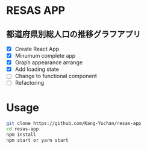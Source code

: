 # RESAS APP

## 都道府県別総人口の推移グラフアプリ

- [x] Create React App
- [x] Minumum complete app
- [x] Graph appearance arrange
- [x] Add loading state
- [ ] Change to functional component
- [ ] Refactoring

# Usage

```bash
git clone https://github.com/Kang-Yuchan/resas-app
cd resas-app
npm install
npm start or yarn start
```
